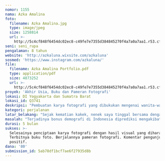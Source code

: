 ```yaml
---
nomor: 1155
nama: Azka Amalina
foto:
  filename: Azka Amalina.jpg
  type: image/jpeg
  size: 1258814
  url: >-
    http://5c4cf848f6454dc02ec8-c49fe7e7355d384845270f4a7a0a7aa1.r53.cf2.rackcdn.com/ed6c8434-68fb-49f6-9fd8-2cfce83f6311/Azka%20Amalina.jpg
seni: seni_rupa
pengalaman: 8 tahun
website: 'http://azkaluna.wixsite.com/azkaluna'
sosmed: 'https://www.instagram.com/azkaluna/'
file:
  filename: Azka Amalina Portfolio.pdf
  type: application/pdf
  size: 4873252
  url: >-
    http://5c4cf848f6454dc02ec8-c49fe7e7355d384845270f4a7a0a7aa1.r53.cf2.rackcdn.com/09d369db-d906-4e1e-9f2a-5cb0c9cd5f1d/Azka%20Amalina%20Portfolio.pdf
proyek: 'Akhir Usia, Buku dan Pameran Fotografi'
lokasi: DI Yogyakarta dan Sumatra Barat
lokasi_id: Q3741
deskripsi: "Pembuatan karya fotografi yang dibukukan mengenai wanita-wanita lanjut usia (lansia), dengan tujuan untuk  meningkatkan kesadaran masyarakat khususnya generasi muda, untuk lebih peduli terhadap orang tua. Subjek foto merupakan wanita lansia yang tinggal di daerah Gunung Kidul dan Sumatera Barat, tingginya tren merantau pada daerah tersebut mengakibatkan banyak orang tua yang tinggal jauh dari anak-anaknya.\r\nBuku ini akan diterbitkan sekaligus dengan melaksanakan pameran fotografi pada 1 Oktober 2018 di Yogyakarta, bertepatan dengan hari lansia internasional."
kategori: perjalanan
latar_belakang: "Sejak kematian kakek, nenek saya tinggal bersama dengan keluarga kami dan sejak saat itu banyak hal tentang nenek-nenek yang saya pertanyakan – terlebih lagi karena nenek saya cerewet. Kenapa nenek selalu antusias ketika ada kesempatan untuk ngobrol? Kenapa nenek selalu menceritakan hal yang sama? Ternyata ia butuh didengar dan merasa dianggap, meski tidak lagi punya bahan pembicaraan yang baru dan menarik. Kami yang sudah terbiasa dengan keberadaannya seringkali menghiraukan nenek karena kesibukan masing-masing, padahal jika bukan kami, siapa yang akan mendengarkan dan memperhatikannya? Suami dan teman-temannya sudah meninggal, ia tak lagi punya seseorang yang mencarinya. Hal ini membuat saya sedih. Saya berusaha lebih peduli terhadap nenek, juga lansia di sekitar saya. Lalu pada 2014 saya mulai membuat proyek fotografi mengenai nenek saya.\r\nMenjadi lanjut usia adalah sebuah transisi besar dalam hidup. Banyak hal yang pergi darinya seperti pekerjaan, teman, maupun pasangan hidup. Kesepian menjadi hal yang biasa, sementara kematian sudah di ujung mata. Sebuah panggilan telepon dari anak dan cucu dapat membuat hari mereka lebih berwarna, andai si anak mau meluangkan sedikit waktu untuk mengingat orang tuanya."
masalah: "Terjadinya bonus demografi di Indonesia diprediksi mengakibatkan tingginya jumlah lansia di tahun 2030-2050. Berdasarkan data dari Badan Pusat Statistik pada 2014, angka harapan hidup masyarakat Indonesia terus meningkat hingga rata-rata usia 72 tahun, sementara angka harapan hidup wanita lebih tinggi dibandingkan dengan pria, yang menjelaskan mengapa banyak ditemui janda lanjut usia. Hal tersebut juga menjadi faktor meningkatnya jumlah lansia terlantar di DIY menjadi 45.765 pada tahun 2017 berdasarkan data dari Dinas Sosial DIY.\r\nDalam proyek ini saya ingin membangun kepedulian generasi muda terhadap orang tua. Banyaknya kasus penelantaran orang tua lanjut usia yang terjadi membuat saya merasa sedih dan resah, tetapi saya percaya bahwa hal ini dapat berubah. Kepedulian dapat dipupuk mulai dari sekarang untuk mempersiapkan generasi muda dalam menghadapi lansia di masa depan. Dengan membuat karya buku fotografi, diharapkan pesan ini dapat menyentuh langsung ke hati pembacanya dan membuat mereka ingat akan orang tuanya, sehingga lansia di masa depan bisa lebih sejahtera."
durasi: 5 bulan
sukses: >-
  Selesainya penciptaan karya fotografi dengan hasil visual yang diharapkan.
  Terbitnya buku foto. Berjalannya pameran fotografi. Komentar pengunjung yang
  positif.
dana: '80'
submission_id: 5ab78df1bcf7ae6f27935d8b
---
```

